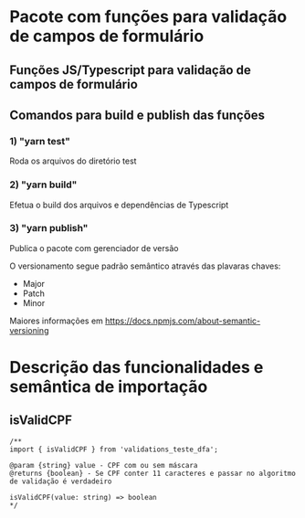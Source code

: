 # Pacote com funções para validação de campos de formulário

## Funções JS/Typescript para validação de campos de formulário

## Comandos para build e publish das funções

### 1) "yarn test"

Roda os arquivos do diretório test

### 2) "yarn build"

Efetua o build dos arquivos e dependências de Typescript

### 3) "yarn publish"

Publica o pacote com gerenciador de versão

O versionamento segue padrão semântico através das plavaras chaves:

- Major
- Patch
- Minor

Maiores informações em https://docs.npmjs.com/about-semantic-versioning

# Descrição das funcionalidades e semântica de importação

## isValidCPF

```
/**
import { isValidCPF } from 'validations_teste_dfa';

@param {string} value - CPF com ou sem máscara
@returns {boolean} - Se CPF conter 11 caracteres e passar no algoritmo de validação é verdadeiro

isValidCPF(value: string) => boolean
*/
```
